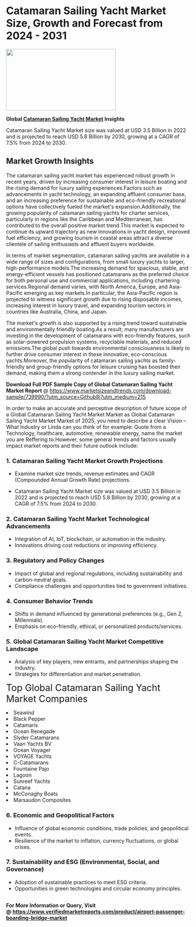 <H1>Catamaran Sailing Yacht Market Size, Growth and Forecast from 2024 - 2031</H1><img class="aligncenter size-medium wp-image-584254" src="https://thirdeyenews.in/wp-content/uploads/2024/09/Global-Market-Research-300x168.jpeg" alt="" width="300" height="168" /><p><strong>Global&nbsp;<a href="https://www.marketsizeandtrends.com/download-sample/739990/?utm_source=Github8j?utm_medium=215">Catamaran Sailing Yacht Market</a> Insights</strong></p><p>Catamaran Sailing Yacht Market size was valued at USD 3.5 Billion in 2022 and is projected to reach USD 5.8 Billion by 2030, growing at a CAGR of 7.5% from 2024 to 2030.</p><p><h2>Market Growth Insights</h2> <p>The catamaran sailing yacht market has experienced robust growth in recent years, driven by increasing consumer interest in leisure boating and the rising demand for luxury sailing experiences.Factors such as advancements in yacht technology, an expanding affluent consumer base, and an increasing preference for sustainable and eco-friendly recreational options have collectively fueled the market's expansion.Additionally, the growing popularity of catamaran sailing yachts for charter services, particularly in regions like the Caribbean and Mediterranean, has contributed to the overall positive market trend.This market is expected to continue its upward trajectory as new innovations in yacht design, improved fuel efficiency, and growing tourism in coastal areas attract a diverse clientele of sailing enthusiasts and affluent buyers worldwide.</p> <p>In terms of market segmentation, catamaran sailing yachts are available in a wide range of sizes and configurations, from small luxury yachts to larger, high-performance models.The increasing demand for spacious, stable, and energy-efficient vessels has positioned catamarans as the preferred choice for both personal use and commercial applications, including chartering services.Regional demand varies, with North America, Europe, and Asia-Pacific emerging as key markets.In particular, the Asia-Pacific region is projected to witness significant growth due to rising disposable incomes, increasing interest in luxury travel, and expanding tourism sectors in countries like Australia, China, and Japan.</p> <p>The market's growth is also supported by a rising trend toward sustainable and environmentally friendly boating.As a result, many manufacturers are investing in the development of catamarans with eco-friendly features, such as solar-powered propulsion systems, recyclable materials, and reduced emissions.The global push towards environmental consciousness is likely to further drive consumer interest in these innovative, eco-conscious yachts.Moreover, the popularity of catamaran sailing yachts as family-friendly and group-friendly options for leisure cruising has boosted their demand, making them a strong contender in the luxury sailing market.</p> <p><span class=""><strong>Download Full PDF Sample Copy of Global Catamaran Sailing Yacht Market Report</strong> @ <a href="https://www.marketsizeandtrends.com/download-sample/739990/?utm_source=Github8j?utm_medium=215" target="_blank">https://www.marketsizeandtrends.com/download-sample/739990/?utm_source=Github8j?utm_medium=215</a></span></p><p>In order to make an accurate and perceptive description of future scope of a Global&nbsp;Catamaran Sailing Yacht Market Market as Global&nbsp;Catamaran Sailing Yacht Market Market of 2025, you need to describe a clear Vision &ndash; What Industry or Linda can you think of for example: Quote from a Technology, healthcare, automotive, renewable energy, name the market you are Reffering to.However, some general trends and factors usually impact market reports and their future outlook include:</p><h3>1.&nbsp;<strong>Catamaran Sailing Yacht Market Growth Projections</strong></h3><ul><li>Examine market size trends, revenue estimates and CAGR (Compounded Annual Growth Rate) projections.</li><li><p>Catamaran Sailing Yacht Market size was valued at USD 3.5 Billion in 2022 and is projected to reach USD 5.8 Billion by 2030, growing at a CAGR of 7.5% from 2024 to 2030.</p></li></ul><h3>2.&nbsp;<strong>Catamaran Sailing Yacht Market Technological Advancements</strong></h3><ul><li>Integration of AI, IoT, blockchain, or automation in the industry.</li><li>Innovations driving cost reductions or improving efficiency.</li></ul><h3>3.&nbsp;<strong>Regulatory and Policy Changes</strong></h3><ul><li>Impact of global and regional regulations, including sustainability and carbon-neutral goals.</li><li>Compliance challenges and opportunities tied to government initiatives.</li></ul><h3>4.&nbsp;<strong>Consumer Behavior Trends</strong></h3><ul><li>Shifts in demand influenced by generational preferences (e.g., Gen Z, Millennials).</li><li>Emphasis on eco-friendly, ethical, or personalized products/services.</li></ul><h3>5.&nbsp;<strong>Global Catamaran Sailing Yacht Market Competitive Landscape</strong></h3><ul><li>Analysis of key players, new entrants, and partnerships shaping the industry.</li><li>Strategies for differentiation and market penetration.</li></ul><p data-pm-slice="1 1 []"><span style="color: inherit; font-family: inherit; font-size: 25px;">Top Global Catamaran Sailing Yacht Market Companies</span></p><div class="" data-test-id=""><p><li>Seawind</li><li> Black Pepper</li><li> Catamaris</li><li> Ocean Renegade</li><li> Slyder Catamarans</li><li> Vaan Yachts BV</li><li> Ocean Voyager</li><li> VOYAGE Yachts</li><li> C-Catamarans</li><li> Fountaine Pajo</li><li> Lagoon</li><li> Sunreef Yachts</li><li> Catana</li><li> McConaghy Boats</li><li> Marsaudon Composites</li></p></div><h3>6.&nbsp;<strong>Economic and Geopolitical Factors</strong></h3><ul><li>Influence of global economic conditions, trade policies, and geopolitical events.</li><li>Resilience of the market to inflation, currency fluctuations, or global crises.</li></ul><h3>7.&nbsp;<strong>Sustainability and ESG (Environmental, Social, and Governance)</strong></h3><ul><li>Adoption of sustainable practices to meet ESG criteria.</li><li>Opportunities in green technologies and circular economy principles.</li></ul><h2><strong style="font-size: 14px;">For More Information or Query, Visit @&nbsp;</strong><a style="background-color: #ffffff; font-size: 14px;" href="https://www.marketsizeandtrends.com/report/catamaran-sailing-yacht-market/" target="_blank">https://www.verifiedmarketreports.com/product/airport-passenger-boarding-bridge-market</a></h2>